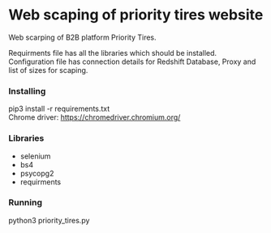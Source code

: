 # Web scaping of priority tires website
Web scarping of B2B platform Priority Tires.

Requirments file has all the libraries which should be installed. Configuration file has connection details for Redshift Database, Proxy and list of sizes for scaping.

### Installing
pip3 install -r requirements.txt <br>
Chrome driver: https://chromedriver.chromium.org/

### Libraries
* selenium
* bs4
* psycopg2
* requirments

### Running
python3 priority_tires.py
